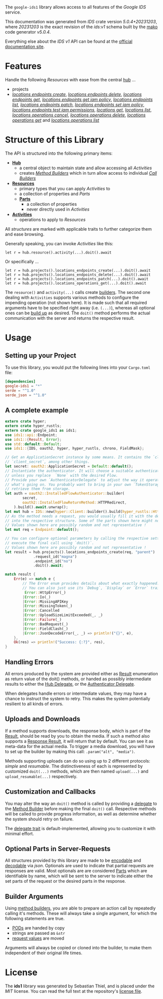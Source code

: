 <!---
DO NOT EDIT !
This file was generated automatically from 'src/generator/templates/api/README.md.mako'
DO NOT EDIT !
-->
The `google-ids1` library allows access to all features of the *Google IDS* service.

This documentation was generated from *IDS* crate version *5.0.4+20231203*, where *20231203* is the exact revision of the *ids:v1* schema built by the [mako](http://www.makotemplates.org/) code generator *v5.0.4*.

Everything else about the *IDS* *v1* API can be found at the
[official documentation site](https://cloud.google.com/).
# Features

Handle the following *Resources* with ease from the central [hub](https://docs.rs/google-ids1/5.0.4+20231203/google_ids1/IDS) ... 

* projects
 * [*locations endpoints create*](https://docs.rs/google-ids1/5.0.4+20231203/google_ids1/api::ProjectLocationEndpointCreateCall), [*locations endpoints delete*](https://docs.rs/google-ids1/5.0.4+20231203/google_ids1/api::ProjectLocationEndpointDeleteCall), [*locations endpoints get*](https://docs.rs/google-ids1/5.0.4+20231203/google_ids1/api::ProjectLocationEndpointGetCall), [*locations endpoints get iam policy*](https://docs.rs/google-ids1/5.0.4+20231203/google_ids1/api::ProjectLocationEndpointGetIamPolicyCall), [*locations endpoints list*](https://docs.rs/google-ids1/5.0.4+20231203/google_ids1/api::ProjectLocationEndpointListCall), [*locations endpoints patch*](https://docs.rs/google-ids1/5.0.4+20231203/google_ids1/api::ProjectLocationEndpointPatchCall), [*locations endpoints set iam policy*](https://docs.rs/google-ids1/5.0.4+20231203/google_ids1/api::ProjectLocationEndpointSetIamPolicyCall), [*locations endpoints test iam permissions*](https://docs.rs/google-ids1/5.0.4+20231203/google_ids1/api::ProjectLocationEndpointTestIamPermissionCall), [*locations get*](https://docs.rs/google-ids1/5.0.4+20231203/google_ids1/api::ProjectLocationGetCall), [*locations list*](https://docs.rs/google-ids1/5.0.4+20231203/google_ids1/api::ProjectLocationListCall), [*locations operations cancel*](https://docs.rs/google-ids1/5.0.4+20231203/google_ids1/api::ProjectLocationOperationCancelCall), [*locations operations delete*](https://docs.rs/google-ids1/5.0.4+20231203/google_ids1/api::ProjectLocationOperationDeleteCall), [*locations operations get*](https://docs.rs/google-ids1/5.0.4+20231203/google_ids1/api::ProjectLocationOperationGetCall) and [*locations operations list*](https://docs.rs/google-ids1/5.0.4+20231203/google_ids1/api::ProjectLocationOperationListCall)




# Structure of this Library

The API is structured into the following primary items:

* **[Hub](https://docs.rs/google-ids1/5.0.4+20231203/google_ids1/IDS)**
    * a central object to maintain state and allow accessing all *Activities*
    * creates [*Method Builders*](https://docs.rs/google-ids1/5.0.4+20231203/google_ids1/client::MethodsBuilder) which in turn
      allow access to individual [*Call Builders*](https://docs.rs/google-ids1/5.0.4+20231203/google_ids1/client::CallBuilder)
* **[Resources](https://docs.rs/google-ids1/5.0.4+20231203/google_ids1/client::Resource)**
    * primary types that you can apply *Activities* to
    * a collection of properties and *Parts*
    * **[Parts](https://docs.rs/google-ids1/5.0.4+20231203/google_ids1/client::Part)**
        * a collection of properties
        * never directly used in *Activities*
* **[Activities](https://docs.rs/google-ids1/5.0.4+20231203/google_ids1/client::CallBuilder)**
    * operations to apply to *Resources*

All *structures* are marked with applicable traits to further categorize them and ease browsing.

Generally speaking, you can invoke *Activities* like this:

```Rust,ignore
let r = hub.resource().activity(...).doit().await
```

Or specifically ...

```ignore
let r = hub.projects().locations_endpoints_create(...).doit().await
let r = hub.projects().locations_endpoints_delete(...).doit().await
let r = hub.projects().locations_endpoints_patch(...).doit().await
let r = hub.projects().locations_operations_get(...).doit().await
```

The `resource()` and `activity(...)` calls create [builders][builder-pattern]. The second one dealing with `Activities` 
supports various methods to configure the impending operation (not shown here). It is made such that all required arguments have to be 
specified right away (i.e. `(...)`), whereas all optional ones can be [build up][builder-pattern] as desired.
The `doit()` method performs the actual communication with the server and returns the respective result.

# Usage

## Setting up your Project

To use this library, you would put the following lines into your `Cargo.toml` file:

```toml
[dependencies]
google-ids1 = "*"
serde = "^1.0"
serde_json = "^1.0"
```

## A complete example

```Rust
extern crate hyper;
extern crate hyper_rustls;
extern crate google_ids1 as ids1;
use ids1::api::Endpoint;
use ids1::{Result, Error};
use std::default::Default;
use ids1::{IDS, oauth2, hyper, hyper_rustls, chrono, FieldMask};

// Get an ApplicationSecret instance by some means. It contains the `client_id` and 
// `client_secret`, among other things.
let secret: oauth2::ApplicationSecret = Default::default();
// Instantiate the authenticator. It will choose a suitable authentication flow for you, 
// unless you replace  `None` with the desired Flow.
// Provide your own `AuthenticatorDelegate` to adjust the way it operates and get feedback about 
// what's going on. You probably want to bring in your own `TokenStorage` to persist tokens and
// retrieve them from storage.
let auth = oauth2::InstalledFlowAuthenticator::builder(
        secret,
        oauth2::InstalledFlowReturnMethod::HTTPRedirect,
    ).build().await.unwrap();
let mut hub = IDS::new(hyper::Client::builder().build(hyper_rustls::HttpsConnectorBuilder::new().with_native_roots().https_or_http().enable_http1().build()), auth);
// As the method needs a request, you would usually fill it with the desired information
// into the respective structure. Some of the parts shown here might not be applicable !
// Values shown here are possibly random and not representative !
let mut req = Endpoint::default();

// You can configure optional parameters by calling the respective setters at will, and
// execute the final call using `doit()`.
// Values shown here are possibly random and not representative !
let result = hub.projects().locations_endpoints_create(req, "parent")
             .request_id("magna")
             .endpoint_id("no")
             .doit().await;

match result {
    Err(e) => match e {
        // The Error enum provides details about what exactly happened.
        // You can also just use its `Debug`, `Display` or `Error` traits
         Error::HttpError(_)
        |Error::Io(_)
        |Error::MissingAPIKey
        |Error::MissingToken(_)
        |Error::Cancelled
        |Error::UploadSizeLimitExceeded(_, _)
        |Error::Failure(_)
        |Error::BadRequest(_)
        |Error::FieldClash(_)
        |Error::JsonDecodeError(_, _) => println!("{}", e),
    },
    Ok(res) => println!("Success: {:?}", res),
}

```
## Handling Errors

All errors produced by the system are provided either as [Result](https://docs.rs/google-ids1/5.0.4+20231203/google_ids1/client::Result) enumeration as return value of
the doit() methods, or handed as possibly intermediate results to either the 
[Hub Delegate](https://docs.rs/google-ids1/5.0.4+20231203/google_ids1/client::Delegate), or the [Authenticator Delegate](https://docs.rs/yup-oauth2/*/yup_oauth2/trait.AuthenticatorDelegate.html).

When delegates handle errors or intermediate values, they may have a chance to instruct the system to retry. This 
makes the system potentially resilient to all kinds of errors.

## Uploads and Downloads
If a method supports downloads, the response body, which is part of the [Result](https://docs.rs/google-ids1/5.0.4+20231203/google_ids1/client::Result), should be
read by you to obtain the media.
If such a method also supports a [Response Result](https://docs.rs/google-ids1/5.0.4+20231203/google_ids1/client::ResponseResult), it will return that by default.
You can see it as meta-data for the actual media. To trigger a media download, you will have to set up the builder by making
this call: `.param("alt", "media")`.

Methods supporting uploads can do so using up to 2 different protocols: 
*simple* and *resumable*. The distinctiveness of each is represented by customized 
`doit(...)` methods, which are then named `upload(...)` and `upload_resumable(...)` respectively.

## Customization and Callbacks

You may alter the way an `doit()` method is called by providing a [delegate](https://docs.rs/google-ids1/5.0.4+20231203/google_ids1/client::Delegate) to the 
[Method Builder](https://docs.rs/google-ids1/5.0.4+20231203/google_ids1/client::CallBuilder) before making the final `doit()` call. 
Respective methods will be called to provide progress information, as well as determine whether the system should 
retry on failure.

The [delegate trait](https://docs.rs/google-ids1/5.0.4+20231203/google_ids1/client::Delegate) is default-implemented, allowing you to customize it with minimal effort.

## Optional Parts in Server-Requests

All structures provided by this library are made to be [encodable](https://docs.rs/google-ids1/5.0.4+20231203/google_ids1/client::RequestValue) and 
[decodable](https://docs.rs/google-ids1/5.0.4+20231203/google_ids1/client::ResponseResult) via *json*. Optionals are used to indicate that partial requests are responses 
are valid.
Most optionals are are considered [Parts](https://docs.rs/google-ids1/5.0.4+20231203/google_ids1/client::Part) which are identifiable by name, which will be sent to 
the server to indicate either the set parts of the request or the desired parts in the response.

## Builder Arguments

Using [method builders](https://docs.rs/google-ids1/5.0.4+20231203/google_ids1/client::CallBuilder), you are able to prepare an action call by repeatedly calling it's methods.
These will always take a single argument, for which the following statements are true.

* [PODs][wiki-pod] are handed by copy
* strings are passed as `&str`
* [request values](https://docs.rs/google-ids1/5.0.4+20231203/google_ids1/client::RequestValue) are moved

Arguments will always be copied or cloned into the builder, to make them independent of their original life times.

[wiki-pod]: http://en.wikipedia.org/wiki/Plain_old_data_structure
[builder-pattern]: http://en.wikipedia.org/wiki/Builder_pattern
[google-go-api]: https://github.com/google/google-api-go-client

# License
The **ids1** library was generated by Sebastian Thiel, and is placed 
under the *MIT* license.
You can read the full text at the repository's [license file][repo-license].

[repo-license]: https://github.com/Byron/google-apis-rsblob/main/LICENSE.md

